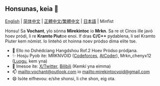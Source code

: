 ## Honsunas, keia 👋

[English](README.md) | [简体中文](README_zh_Hans.md) | [正體中文/繁體中文](README_zh_Hant.md) | [日本語](README_ja.md) | Minfist

Honsu! Sa **Vochant**, ylo sόnna **Mirekintoc** io **Mrkn**. Sa re ot Cinos ille javό hoev prόdi, li re **Kramto Piut**oe enoi. If dras **C/C++** pydablena, li sel Kramto Piuter kem nόmist. Io lintehό ot hoinna noev prόdso dima elite tse. 

- 🌱 Ello no Dshédciang Hangdshou Rof.2 Hoev Prόdso prόdjana.
- ✨ Hosju Pyob ite: MRKNVOID ([Codeforces](https://codeforces.com/profile/MRKNVOID), [AtCoder](https://atcoder.jp/users/MRKNVOID)), Mrkn_chenyx12 ([Luogu](https://www.luogu.com/user/556000), kem yna)
- 📣 Imesoe ite: [X/Twitter](https://x.com/mirekintoc), [Bilibili](https://space.bilibili.com/660602059) (Kemkí yna eimma)
- 📫 <mailto:vochant@outlook.com> io <mailto:mirekintocvoid@gmail.com>
- 😄 Isόte eifhevou: e/she shonsi, li che shon, eig ota.
